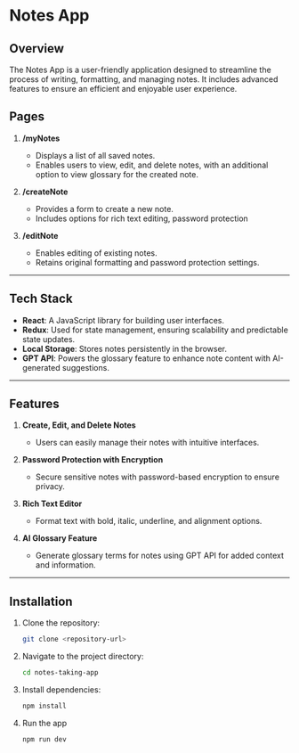 # Notes App

## Overview
The Notes App is a user-friendly application designed to streamline the process of writing, formatting, and managing notes. It includes advanced features to ensure an efficient and enjoyable user experience.

## Pages
1. **/myNotes**
   - Displays a list of all saved notes.
   - Enables users to view, edit, and delete notes, with an additional option to view glossary for the created note. 

2. **/createNote**
   - Provides a form to create a new note.
   - Includes options for rich text editing, password protection

3. **/editNote**
   - Enables editing of existing notes.
   - Retains original formatting and password protection settings.

----
## Tech Stack

- **React**: A JavaScript library for building user interfaces.
- **Redux**: Used for state management, ensuring scalability and predictable state updates.
- **Local Storage**: Stores notes persistently in the browser.
- **GPT API**: Powers the glossary feature to enhance note content with   AI-generated suggestions.

---

## Features

1. **Create, Edit, and Delete Notes**
   - Users can easily manage their notes with intuitive interfaces.

2. **Password Protection with Encryption**
   - Secure sensitive notes with password-based encryption to ensure privacy.

3. **Rich Text Editor**
   - Format text with bold, italic, underline, and alignment options.

4. **AI Glossary Feature**
   - Generate glossary terms for notes using GPT API for added context and information.

---

## Installation
1. Clone the repository:
   ```bash
   git clone <repository-url>
   ```
2. Navigate to the project directory:
   ```bash
   cd notes-taking-app
   ```
3. Install dependencies:
   ```bash
   npm install
4. Run the app
    ```bash
    npm run dev  